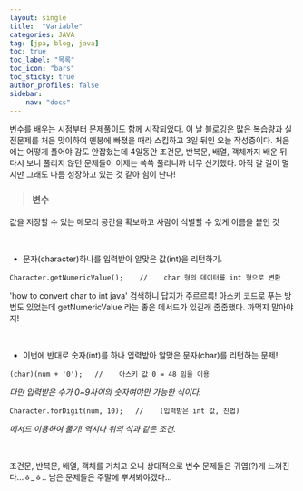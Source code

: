 ```yaml
---
layout: single
title:  "Variable"
categories: JAVA
tag: [jpa, blog, java]
toc: true
toc_label: "목록"
toc_icon: "bars"
toc_sticky: true
author_profiles: false
sidebar:
    nav: "docs"
---  
```



변수를 배우는 시점부터 문제풀이도 함께 시작되었다. 이 날 블로깅은 많은 복습량과 실전문제를 처음 맞이하여 멘붕에 빠졌을 때라 스킵하고 3일 뒤인 오늘 작성중이다. 처음에는 어떻게 풀어야 감도 안잡혔는데 4일동안 조건문, 반복문, 배열, 객체까지 배운 뒤 다시 보니 풀리지 않던 문제들이 이제는 쏙쏙 풀리니까 너무 신기했다. 아직 갈 길이 멀지만 그래도 나름 성장하고 있는 것 같아 힘이 난다!  

> ### 변수
값을 저장할 수 있는 메모리 공간을 확보하고 사람이 식별할 수 있게 이름을 붙인 것

<br>  

  - 문자(character)하나를 입력받아 알맞은 값(int)을 리턴하기.

  ```
  Character.getNumericValue();    //    char 형의 데이터를 int 형으로 변환
  ```
  'how to convert char to int java' 검색하니 답지가 주르르륵! 아스키 코드로 푸는 방법도 있었는데 getNumericValue 라는 좋은 메서드가 있길래 줍줍했다. 까먹지 말아야지!
  
  <br>
  
 - 이번에 반대로 숫자(int)를 하나 입력받아 알맞은 문자(char)를 리턴하는 문제!
  
 ```
 (char)(num + '0');   //    아스키 값 0 = 48 임을 이용
 ```
  *다만 입력받은 수가 0~9사이의 숫자여야만 가능한 식이다.*
 ```
 Character.forDigit(num, 10);   //    (입력받은 int 값, 진법)
 ```
  *메서드 이용하여 풀기! 역시나 위의 식과 같은 조건.*

<br>

조건문, 반복문, 배열, 객체를 거치고 오니 상대적으로 변수 문제들은 귀엽(?)게 느껴진다...ㅎ_ㅎ.. 남은 문제들은 주말에 뿌셔봐야겠다...
